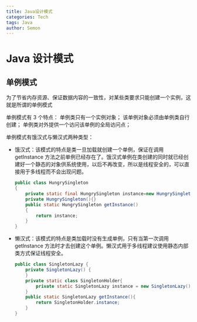 ```yaml
---
title: Java设计模式
categories: Tech
tags: Java
author: Semon
---
```

# Java 设计模式
## 单例模式
为了节省内存资源、保证数据内容的一致性，对某些类要求只能创建一个实例，这就是所谓的单例模式

单例模式有 3 个特点：
单例类只有一个实例对象；
该单例对象必须由单例类自行创建；
单例类对外提供一个访问该单例的全局访问点；

单例模式有饿汉式与懒汉式两种类型：
+ 饿汉式：该模式的特点是类一旦加载就创建一个单例，保证在调用 getInstance 方法之前单例已经存在了。饿汉式单例在类创建的同时就已经创建好一个静态的对象供系统使用，以后不再改变，所以是线程安全的，可以直接用于多线程而不会出现问题。

    ```java
    public class HungrySingleton
    {
        private static final HungrySingleton instance=new HungrySingleton();
        private HungrySingleton(){}
        public static HungrySingleton getInstance()
        {
            return instance;
        }
    }
    ```
    
+ 懒汉式：该模式的特点是类加载时没有生成单例，只有当第一次调用 getlnstance 方法时才去创建这个单例。懒汉式用于多线程建议使用静态内部类方式保证线程安全。

    ```java
    public class SingletonLazy {
        private SingletonLazy() {
        }
        private static class SingletonHolder{
            private static SingletonLazy instance = new SingletonLazy();
        }
        public static SingletonLazy getInstance(){
            return SingletonHolder.instance;
        }
    }
    ```
    
    